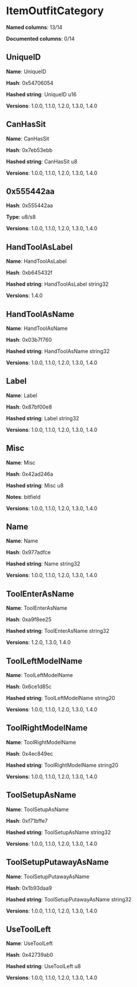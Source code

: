 # ItemOutfitCategory
**Named columns**: 13/14

**Documented columns**: 0/14

## UniqueID

**Name**: UniqueID

**Hash**: 0x54706054

**Hashed string**: UniqueID u16

**Versions**: 1.0.0, 1.1.0, 1.2.0, 1.3.0, 1.4.0

## CanHasSit

**Name**: CanHasSit

**Hash**: 0x7eb53ebb

**Hashed string**: CanHasSit u8

**Versions**: 1.0.0, 1.1.0, 1.2.0, 1.3.0, 1.4.0

## 0x555442aa

**Hash**: 0x555442aa

**Type**: u8/s8

**Versions**: 1.0.0, 1.1.0, 1.2.0, 1.3.0, 1.4.0

## HandToolAsLabel

**Name**: HandToolAsLabel

**Hash**: 0xb645432f

**Hashed string**: HandToolAsLabel string32

**Versions**: 1.4.0

## HandToolAsName

**Name**: HandToolAsName

**Hash**: 0x03b7f760

**Hashed string**: HandToolAsName string32

**Versions**: 1.0.0, 1.1.0, 1.2.0, 1.3.0, 1.4.0

## Label

**Name**: Label

**Hash**: 0x87bf00e8

**Hashed string**: Label string32

**Versions**: 1.0.0, 1.1.0, 1.2.0, 1.3.0, 1.4.0

## Misc

**Name**: Misc

**Hash**: 0x42ad246a

**Hashed string**: Misc u8

**Notes**: bitfield

**Versions**: 1.0.0, 1.1.0, 1.2.0, 1.3.0, 1.4.0

## Name

**Name**: Name

**Hash**: 0x977adfce

**Hashed string**: Name string32

**Versions**: 1.0.0, 1.1.0, 1.2.0, 1.3.0, 1.4.0

## ToolEnterAsName

**Name**: ToolEnterAsName

**Hash**: 0xa9f8ee25

**Hashed string**: ToolEnterAsName string32

**Versions**: 1.2.0, 1.3.0, 1.4.0

## ToolLeftModelName

**Name**: ToolLeftModelName

**Hash**: 0x6ce1d85c

**Hashed string**: ToolLeftModelName string20

**Versions**: 1.0.0, 1.1.0, 1.2.0, 1.3.0, 1.4.0

## ToolRightModelName

**Name**: ToolRightModelName

**Hash**: 0x4ec849ec

**Hashed string**: ToolRightModelName string20

**Versions**: 1.0.0, 1.1.0, 1.2.0, 1.3.0, 1.4.0

## ToolSetupAsName

**Name**: ToolSetupAsName

**Hash**: 0xf71bffe7

**Hashed string**: ToolSetupAsName string32

**Versions**: 1.0.0, 1.1.0, 1.2.0, 1.3.0, 1.4.0

## ToolSetupPutawayAsName

**Name**: ToolSetupPutawayAsName

**Hash**: 0x1b93daa9

**Hashed string**: ToolSetupPutawayAsName string32

**Versions**: 1.0.0, 1.1.0, 1.2.0, 1.3.0, 1.4.0

## UseToolLeft

**Name**: UseToolLeft

**Hash**: 0x42739ab0

**Hashed string**: UseToolLeft u8

**Versions**: 1.0.0, 1.1.0, 1.2.0, 1.3.0, 1.4.0

